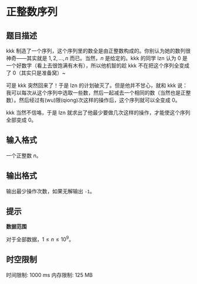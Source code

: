 # 正整数序列

## 题目描述

kkk 制造了一个序列，这个序列里的数全是由正整数构成的。你别认为她的数列很神奇——其实就是 $1, 2, …, n$ 而已。当然，$n$ 是给定的。kkk 的同学 lzn 认为 $0$ 是一个好数字（看上去很饱满有木有），所以他机智的趁 kkk 不在把这个序列全变成了 $0$（其实只是准备窝）~

可是 kkk 突然回来了！于是 lzn 的计划破灭了。但是他并不甘心，就和 kkk 说：我可以每次从这个序列中选取一些数，然后一起减去一个相同的数（当然也是正整数）。然后经过有(wu)限(qiong)次这样的操作后，这个序列就可以全变成 $0$。

kkk 当然不信咯，于是 lzn 就求出了他最少要做几次这样的操作，才能使这个序列全部变成 $0$。

## 输入格式

一个正整数 $n$。

## 输出格式

输出最少操作次数，如果无解输出 ```-1```。

## 提示

**数据范围**

对于全部数据，$1 \le n \le 10^9$。

## 时空限制

时间限制: 1000 ms
内存限制: 125 MB
